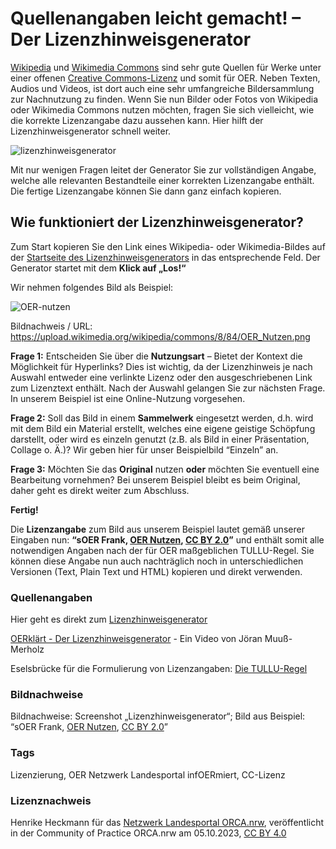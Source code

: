 # Quellenangaben leicht gemacht! – Der Lizenzhinweisgenerator


<a href="https://de.wikipedia.org/wiki/Wikipedia:Hauptseite" target="_blank">Wikipedia</a> und <a href="https://commons.wikimedia.org/wiki/Main_Page" target="_blank">Wikimedia Commons</a> sind sehr gute Quellen für Werke unter einer offenen <a href="https://de.creativecommons.net/start/" target="_blank">Creative Commons-Lizenz</a> und somit für OER. Neben Texten, Audios und Videos, ist dort auch eine sehr umfangreiche Bildersammlung zur Nachnutzung zu finden. Wenn Sie nun Bilder oder Fotos von Wikipedia oder Wikimedia Commons nutzen möchten, fragen Sie sich vielleicht, wie die korrekte Lizenzangabe dazu aussehen kann. Hier hilft der Lizenzhinweisgenerator schnell weiter.

![lizenzhinweisgenerator](https://github.com/lindahalm-hsbi/infOERmiert/assets/147709351/8f7782df-19bb-4d62-a313-68152a16d34e)


Mit nur wenigen Fragen leitet der Generator Sie zur vollständigen Angabe, welche alle relevanten Bestandteile einer korrekten Lizenzangabe enthält. Die fertige Lizenzangabe können Sie dann ganz einfach kopieren.

## Wie funktioniert der Lizenzhinweisgenerator?

Zum Start kopieren Sie den Link eines Wikipedia- oder Wikimedia-Bildes auf der <a href="https://lizenzhinweisgenerator.de/" target="_blank">Startseite des Lizenzhinweisgenerators</a> in das entsprechende Feld. Der Generator startet mit dem **Klick auf „Los!“**

Wir nehmen folgendes Bild als Beispiel:

![OER-nutzen](https://github.com/lindahalm-hsbi/infOERmiert/assets/147709351/7fa15b64-bee4-42a7-931a-9794b2f3a3cf)

Bildnachweis / URL: https://upload.wikimedia.org/wikipedia/commons/8/84/OER_Nutzen.png

**Frage 1:** Entscheiden Sie über die **Nutzungsart** – Bietet der Kontext die Möglichkeit für Hyperlinks? Dies ist wichtig, da der Lizenzhinweis je nach Auswahl entweder eine verlinkte Lizenz oder den ausgeschriebenen Link zum Lizenztext enthält. Nach der Auswahl gelangen Sie zur nächsten Frage. In unserem Beispiel ist eine Online-Nutzung vorgesehen.

**Frage 2:** Soll das Bild in einem **Sammelwerk** eingesetzt werden, d.h. wird mit dem Bild ein Material erstellt, welches eine eigene geistige Schöpfung darstellt, oder wird es einzeln genutzt (z.B. als Bild in einer Präsentation, Collage o. Ä.)? Wir geben hier für unser Beispielbild “Einzeln” an.

**Frage 3:** Möchten Sie das **Original** nutzen **oder** möchten Sie eventuell eine Bearbeitung vornehmen? Bei unserem Beispiel bleibt es beim Original, daher geht es direkt weiter zum Abschluss.

**Fertig!**

Die **Lizenzangabe** zum Bild aus unserem Beispiel lautet gemäß unserer Eingaben nun: **“sOER Frank, <a href="https://commons.wikimedia.org/wiki/File:OER_Nutzen.png" target="_blank">OER Nutzen</a>, <a href="https://creativecommons.org/licenses/by/2.0/legalcode" target="_blank">CC BY 2.0</a>”** und enthält somit alle notwendigen Angaben nach der für OER maßgeblichen TULLU-Regel. Sie können diese Angabe nun auch nachträglich noch in unterschiedlichen Versionen (Text, Plain Text und HTML) kopieren und direkt verwenden.

### Quellenangaben
Hier geht es direkt zum <a href="https://lizenzhinweisgenerator.de/" target="_blank">Lizenzhinweisgenerator</a>

<a href="https://youtu.be/BTpOdmVBmaE" target="_blank">OERklärt - Der Lizenzhinweisgenerator</a> - Ein Video von Jöran Muuß-Merholz

Eselsbrücke für die Formulierung von Lizenzangaben: <a href="https://open-educational-resources.de/oer-tullu-regel/" target="_blank">Die TULLU-Regel</a>

### Bildnachweise
Bildnachweise: Screenshot „Lizenzhinweisgenerator“; Bild aus Beispiel: “sOER Frank, <a href="https://commons.wikimedia.org/wiki/File:OER_Nutzen.png" target="_blank">OER Nutzen</a>, <a href="https://creativecommons.org/licenses/by/2.0/legalcode" target="_blank">CC BY 2.0</a>”

### Tags
Lizenzierung, OER Netzwerk Landesportal infOERmiert, CC-Lizenz

### Lizenznachweis
Henrike Heckmann für das <a href="http://www.orca.nrw/ueber-uns/netzwerk" target="_blank">Netzwerk Landesportal ORCA.nrw</a>, veröffentlicht in der Community of Practice ORCA.nrw am 05.10.2023, <a href="https://creativecommons.org/licenses/by/4.0/" target="_blank">CC BY 4.0</a>
